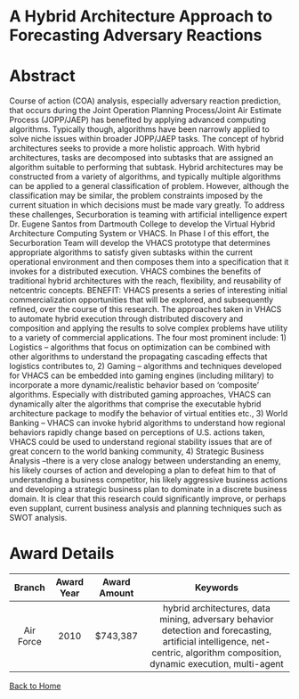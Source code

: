 
A Hybrid Architecture Approach to Forecasting Adversary Reactions
=================================================================

# Abstract


Course of action (COA) analysis, especially adversary reaction prediction, that occurs during the Joint Operation Planning Process/Joint Air Estimate Process (JOPP/JAEP) has benefited by applying advanced computing algorithms. Typically though, algorithms have been narrowly applied to solve niche issues within broader JOPP/JAEP tasks. The concept of hybrid architectures seeks to provide a more holistic approach. With hybrid architectures, tasks are decomposed into subtasks that are assigned an algorithm suitable to performing that subtask. Hybrid architectures may be constructed from a variety of algorithms, and typically multiple algorithms can be applied to a general classification of problem. However, although the classification may be similar, the problem constraints imposed by the current situation in which decisions must be made vary greatly. To address these challenges, Securboration is teaming with artificial intelligence expert Dr. Eugene Santos from Dartmouth College to develop the Virtual Hybrid Architecture Computing System or VHACS. In Phase I of this effort, the Securboration Team will develop the VHACS prototype that determines appropriate algorithms to satisfy given subtasks within the current operational environment and then composes them into a specification that it invokes for a distributed execution. VHACS combines the benefits of traditional hybrid architectures with the reach, flexibility, and reusability of netcentric concepts.  BENEFIT:  VHACS presents a series of interesting initial commercialization opportunities that will be explored, and subsequently refined, over the course of this research. The approaches taken in VHACS to automate hybrid execution through distributed discovery and composition and applying the results to solve complex problems have utility to a variety of commercial applications. The four most prominent include: 1) Logistics – algorithms that focus on optimization can be combined with other algorithms to understand the propagating cascading effects that logistics contributes to, 2) Gaming – algorithms and techniques developed for VHACS can be embedded into gaming engines (including military) to incorporate a more dynamic/realistic behavior based on ‘composite’ algorithms. Especially with distributed gaming approaches, VHACS can dynamically alter the algorithms that comprise the executable hybrid architecture package to modify the behavior of virtual entities etc., 3) World Banking – VHACS can invoke hybrid algorithms to understand how regional behaviors rapidly change based on perceptions of U.S. actions taken, VHACS could be used to understand regional stability issues that are of great concern to the world banking community, 4) Strategic Business Analysis –there is a very close analogy between understanding an enemy, his likely courses of action and developing a plan to defeat him to that of understanding a business competitor, his likely aggressive business actions and developing a strategic business plan to dominate in a discrete business domain. It is clear that this research could significantly improve, or perhaps even supplant, current business analysis and planning techniques such as SWOT analysis.  

# Award Details

|Branch|Award Year|Award Amount|Keywords|
| :---: | :---: | :---: | :---: |
|Air Force|2010|$743,387|hybrid architectures, data mining, adversary behavior detection and forecasting, artificial intelligence, net-centric, algorithm composition, dynamic execution, multi-agent|
  
  


[Back to Home](https://github.com/chrischow/dod_sbir_awards)